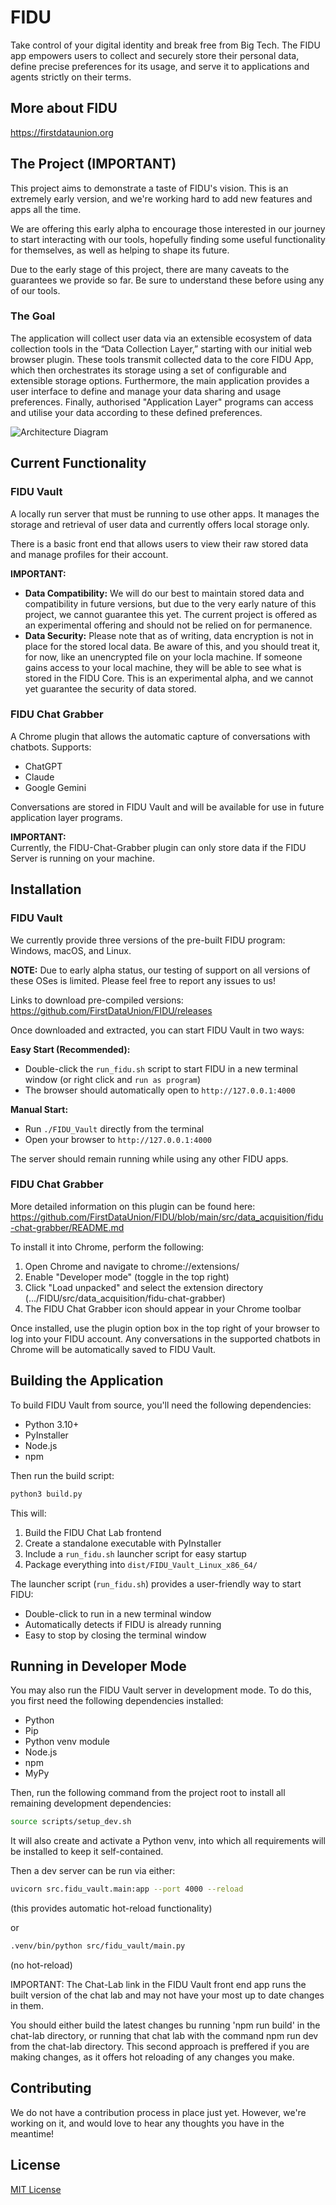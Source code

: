 # FIDU

Take control of your digital identity and break free from Big Tech. The FIDU app empowers users to collect and securely store their personal data, define precise preferences for its usage, and serve it to applications and agents strictly on their terms.

## More about FIDU

https://firstdataunion.org

## The Project (IMPORTANT)

This project aims to demonstrate a taste of FIDU's vision. This is an extremely early version, and we're working hard to add new features and apps all the time.

We are offering this early alpha to encourage those interested in our journey to start interacting with our tools, hopefully finding some useful functionality for themselves, as well as helping to shape its future.

Due to the early stage of this project, there are many caveats to the guarantees we provide so far. Be sure to understand these before using any of our tools.

### The Goal

The application will collect user data via an extensible ecosystem of data collection tools in the “Data Collection Layer,” starting with our initial web browser plugin. These tools transmit collected data to the core FIDU App, which then orchestrates its storage using a set of configurable and extensible storage options. Furthermore, the main application provides a user interface to define and manage your data sharing and usage preferences. Finally, authorised "Application Layer" programs can access and utilise your data according to these defined preferences.

![Architecture Diagram](docs/FIDUBasicDiagram.png)

## Current Functionality

### FIDU Vault

A locally run server that must be running to use other apps. It manages the storage and retrieval of user data and currently offers local storage only.

There is a basic front end that allows users to view their raw stored data and manage profiles for their account.

**IMPORTANT:**

- **Data Compatibility:** We will do our best to maintain stored data and compatibility in future versions, but due to the very early nature of this project, we cannot guarantee this yet. The current project is offered as an experimental offering and should not be relied on for permanence.
- **Data Security:** Please note that as of writing, data encryption is not in place for the stored local data. Be aware of this, and you should treat it, for now, like an unencrypted file on your locla machine. If someone gains access to your local machine, they will be able to see what is stored in the FIDU Core. This is an experimental alpha, and we cannot yet guarantee the security of data stored.

### FIDU Chat Grabber

A Chrome plugin that allows the automatic capture of conversations with chatbots. Supports:
- ChatGPT
- Claude
- Google Gemini

Conversations are stored in FIDU Vault and will be available for use in future application layer programs.

**IMPORTANT:**  
Currently, the FIDU-Chat-Grabber plugin can only store data if the FIDU Server is running on your machine.


## Installation

### FIDU Vault

We currently provide three versions of the pre-built FIDU program: Windows, macOS, and Linux.

**NOTE:** Due to early alpha status, our testing of support on all versions of these OSes is limited. Please feel free to report any issues to us!

Links to download pre-compiled versions: https://github.com/FirstDataUnion/FIDU/releases

Once downloaded and extracted, you can start FIDU Vault in two ways:

**Easy Start (Recommended):**
- Double-click the `run_fidu.sh` script to start FIDU in a new terminal window (or right click and `run as program`)
- The browser should automatically open to `http://127.0.0.1:4000`

**Manual Start:**
- Run `./FIDU_Vault` directly from the terminal
- Open your browser to `http://127.0.0.1:4000`

The server should remain running while using any other FIDU apps.

### FIDU Chat Grabber

More detailed information on this plugin can be found here:  
https://github.com/FirstDataUnion/FIDU/blob/main/src/data_acquisition/fidu-chat-grabber/README.md

To install it into Chrome, perform the following:

1. Open Chrome and navigate to chrome://extensions/
2. Enable "Developer mode" (toggle in the top right)
3. Click "Load unpacked" and select the extension directory (.../FIDU/src/data_acquisition/fidu-chat-grabber)
4. The FIDU Chat Grabber icon should appear in your Chrome toolbar

Once installed, use the plugin option box in the top right of your browser to log into your FIDU account. Any conversations in the supported chatbots in Chrome will be automatically saved to FIDU Vault.

## Building the Application

To build FIDU Vault from source, you'll need the following dependencies:
- Python 3.10+
- PyInstaller
- Node.js
- npm

Then run the build script:

```sh
python3 build.py
```

This will:
1. Build the FIDU Chat Lab frontend
2. Create a standalone executable with PyInstaller
3. Include a `run_fidu.sh` launcher script for easy startup
4. Package everything into `dist/FIDU_Vault_Linux_x86_64/`

The launcher script (`run_fidu.sh`) provides a user-friendly way to start FIDU:
- Double-click to run in a new terminal window
- Automatically detects if FIDU is already running
- Easy to stop by closing the terminal window

## Running in Developer Mode

You may also run the FIDU Vault server in development mode. To do this, you first need the following dependencies installed:
- Python
- Pip 
- Python venv module
- Node.js
- npm
- MyPy

 Then, run the following command from the project root to install all remaining development dependencies:

```sh
source scripts/setup_dev.sh
```

It will also create and activate a Python venv, into which all requirements will be installed to keep it self-contained.

Then a dev server can be run via either:

```sh
uvicorn src.fidu_vault.main:app --port 4000 --reload
```
(this provides automatic hot-reload functionality)

or

```sh
.venv/bin/python src/fidu_vault/main.py
```
(no hot-reload)

IMPORTANT: 
The Chat-Lab link in the FIDU Vault front end app runs the built version of the chat lab and may not have your most up to date changes in them. 

You should either build the latest changes bu running 'npm run build' in the chat-lab directory, or running that chat lab with the command npm run dev 
from the chat-lab directory. This second approach is preffered if you are making changes, as it offers hot reloading of any changes you make. 

## Contributing

We do not have a contribution process in place just yet. However, we're working on it, and would love to hear any thoughts you have in the meantime!

## License

[MIT License](LICENSE)
